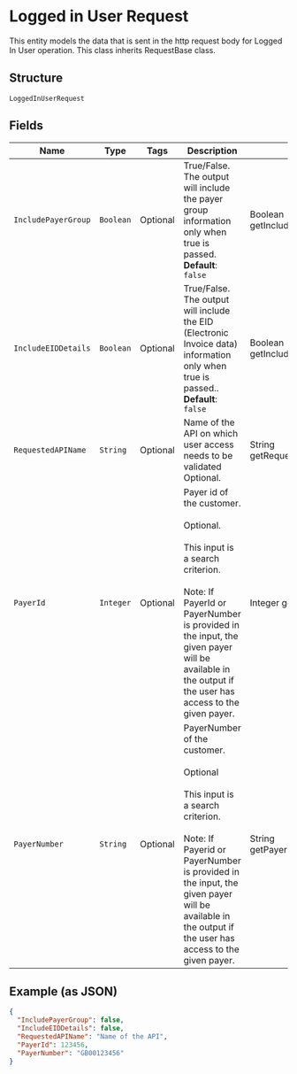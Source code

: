 
# Logged in User Request

This entity models the data that is sent in the http request body for Logged In User operation. This class inherits RequestBase class.

## Structure

`LoggedInUserRequest`

## Fields

| Name | Type | Tags | Description | Getter | Setter |
|  --- | --- | --- | --- | --- | --- |
| `IncludePayerGroup` | `Boolean` | Optional | True/False. The output will include the payer group information only when true is passed.<br>**Default**: `false` | Boolean getIncludePayerGroup() | setIncludePayerGroup(Boolean includePayerGroup) |
| `IncludeEIDDetails` | `Boolean` | Optional | True/False. The output will include the EID (Electronic Invoice data) information only when true is passed..<br>**Default**: `false` | Boolean getIncludeEIDDetails() | setIncludeEIDDetails(Boolean includeEIDDetails) |
| `RequestedAPIName` | `String` | Optional | Name of the API on which user access needs to be validated<br>Optional. | String getRequestedAPIName() | setRequestedAPIName(String requestedAPIName) |
| `PayerId` | `Integer` | Optional | Payer id of the customer.</br><br>Optional.</br><br>This input is a search criterion.</br><br>Note: If PayerId or PayerNumber is provided in the input, the given payer will be available in the output if the user has access to the given payer. | Integer getPayerId() | setPayerId(Integer payerId) |
| `PayerNumber` | `String` | Optional | PayerNumber of the customer.</br><br>Optional</br><br>This input is a search criterion.</br><br>Note: If Payerid or PayerNumber is provided in the input, the given payer will be available in the output if the user has access to the given payer. | String getPayerNumber() | setPayerNumber(String payerNumber) |

## Example (as JSON)

```json
{
  "IncludePayerGroup": false,
  "IncludeEIDDetails": false,
  "RequestedAPIName": "Name of the API",
  "PayerId": 123456,
  "PayerNumber": "GB00123456"
}
```

